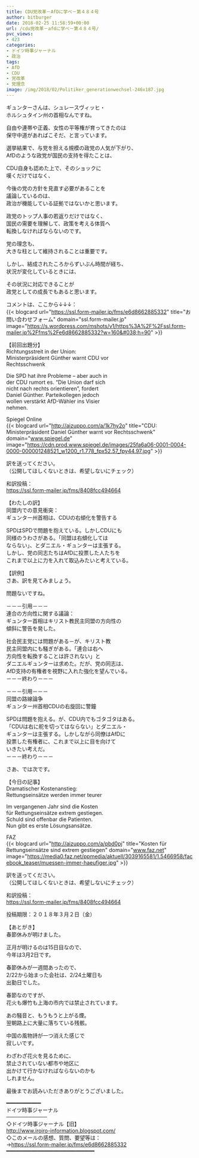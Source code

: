 ```yaml
---
title: CDU党改革－AfDに学べ－第４８４号
author: bitburger
date: 2018-02-25 11:58:59+00:00
url: /cdu党改革－afdに学べ－第４８４号/
pvc_views:
- 423
categories:
- ドイツ時事ジャーナル
- 政治
tags:
- AfD
- CDU
- 党改革
- 党理念
image: /img/2018/02/Politiker_generationwechsel-246x187.jpg
---
```

ギュンターさんは、シュレースヴィッヒ・  
ホルシュタイン州の首相なんですね。  
  
自由や連帯や正義、女性の平等権が育ってきたのは  
保守中道があればこそだ、と言っています。  
  
選挙結果で、与党を担える規模の政党の人気が下がり、  
AfDのような政党が国民の支持を得たことは、  
  
CDU自身も認めた上で、そのショックに  
嘆くだけではなく、  
  
今後の党の方針を見直す必要があることを  
議論しているのは、  
政治が機能している証拠ではないかと思います。 

政党のトップ人事の若返りだけではなく、  
国民の需要を理解して、政策を考える体質へ  
転換しなければならないのです。  
  
党の理念も、  
大きな柱として維持されることは重要です。  
  
しかし、結成されたころからずいぶん時間が経ち、  
状況が変化しているときには、  
  
その状況に対応できることが  
政党としての成長でもあると思います。 

コメントは、ここから↓↓↓：  
{{< blogcard url="https://ssl.form-mailer.jp/fms/e6d8662885332" title="&#12362;&#21839;&#12356;&#21512;&#12431;&#12379;&#12501;&#12457;&#12540;&#12512;" domain="ssl.form-mailer.jp" image="https://s.wordpress.com/mshots/v1/https%3A%2F%2Fssl.form-mailer.jp%2Ffms%2Fe6d8662885332?w=160&#038;h=90" >}} 

【前回出題分】  
Richtungsstreit in der Union:  
Ministerpräsident Günther warnt CDU vor  
Rechtsschwenk  
  
Die SPD hat ihre Probleme &#8211; aber auch in  
der CDU rumort es. &#8220;Die Union darf sich  
nicht nach rechts orientieren&#8221;, fordert  
Daniel Günther. Parteikollegen jedoch  
wollen verstärkt AfD-Wähler ins Visier  
nehmen.  
  
Spiegel Online  
{{< blogcard url="http://aizuppo.com/a/1k7hy2o" title="CDU: Ministerpräsident Daniel Günther warnt vor Rechtsschwenk" domain="www.spiegel.de" image="https://cdn.prod.www.spiegel.de/images/25fa6a06-0001-0004-0000-000001248521_w1200_r1.778_fpx52.57_fpy44.97.jpg" >}} 

訳を送ってください。  
（公開してほしくないときは、希望しないにチェック）  
  
和訳投稿：  
 <https://ssl.form-mailer.jp/fms/8408fcc494664> 

【わたしの訳】  
同盟内での意見衝突：  
ギュンター州首相は、CDUの右傾化を警告する  
  
SPDはSPDで問題を抱えている。しかしCDUにも  
同様のうわさがある。「同盟は右傾化しては  
ならない」、とダニエル・ギュンターは主張する。  
しかし、党の同志たちはAfDに投票した人たちを  
これまで以上に力を入れて取込みたいと考えている。 

【訳例】  
さあ、訳を見てみましょう。  
  
問題ないですね。 

－－－引用－－－  
連合の方向性に関する議論：  
ギュンター首相はキリスト教民主同盟の方向性の  
傾斜に警告を発した。  
  
社会民主党には問題がある－が、キリスト教  
民主同盟内にも騒ぎがある。「連合は右へ  
方向性を転換することは許されない」と  
ダニエルギュンターは求めた。だが、党の同志は、  
AfD支持の有権者を視野に入れた強化を望んでいる。  
－－－終わり－－－ 

－－－引用－－－  
同盟の路線論争  
ギュンター州首相CDUの右旋回に警鐘  
  
SPDは問題を抱える。が、CDU内でもゴタゴタはある。  
「CDUは右に舵を切ってはならない」とダニエル・  
ギュンターは主張する。しかしながら同僚はAfDに  
投票した有権者に、これまで以上に目を向けて  
いきたい考えだ。  
－－－終わり－－－ 

さあ、では次です。  
  
【今日の記事】  
Dramatischer Kostenanstieg:  
Rettungseinsätze werden immer teurer  
  
Im vergangenen Jahr sind die Kosten  
für Rettungseinsätze extrem gestiegen.  
Schuld sind offenbar die Patienten.  
Nun gibt es erste Lösungsansätze.  
  
FAZ  
{{< blogcard url="http://aizuppo.com/a/pbd0pj" title="Kosten für Rettungseinsätze sind extrem gestiegen" domain="www.faz.net" image="https://media0.faz.net/ppmedia/aktuell/3039165581/1.5466958/facebook_teaser/muessen-immer-haeufiger.jpg" >}} 

訳を送ってください。  
（公開してほしくないときは、希望しないにチェック）  
  
和訳投稿：  
 <https://ssl.form-mailer.jp/fms/8408fcc494664>  
  
投稿期限：２０１８年３月２日（金） 

【あとがき】  
春節休みが明けました。  
  
正月が明けるのは15日目なので、  
今年は3月2日です。  
  
春節休みが一週間あったので、  
2/22から始まった会社は、2/24土曜日も  
出勤日でした。  
  
春節なのですが、  
花火も爆竹も上海の市内では禁止されています。  
  
あの騒音と、もうもうと上がる煙。  
翌朝路上に大量に落ちている残骸。  
  
中国の風物詩が一つ消えた感じで  
寂しいです。  
  
わざわざ花火を見るために、  
禁止されていない都市や地区に  
出かけて行かなければならないのかも  
しれません。  
  
最後までお読みいただきありがとうございました。 

━━━━━━━━━━━  
ドイツ時事ジャーナル  
───────────  
◇ドイツ時事ジャーナル【旧】  
<http://www.iroiro-information.blogspot.com/>  
◇このメールの感想、質問、要望等は：  
-><https://ssl.form-mailer.jp/fms/e6d8662885332>  
━━━━━━━━━━━━━━━━━━━━━━━━━━━━
